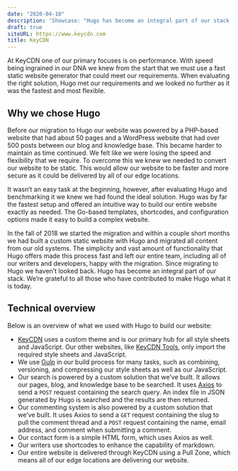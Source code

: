 ```yaml
---
date: "2020-04-10"
description: 'Showcase: "Hugo has become an integral part of our stack."'
draft: true
siteURL: https://www.keycdn.com
title: KeyCDN
---
```


At KeyCDN one of our primary focuses is on performance. With speed being ingrained in our DNA we knew from the start that we must use a fast static website generator that could meet our requirements. When evaluating the right solution, Hugo met our requirements and we looked no further as it was the fastest and most flexible.

## Why we chose Hugo

Before our migration to Hugo our website was powered by a PHP-based website that had about 50 pages and a WordPress website that had over 500 posts between our blog and knowledge base. This became harder to maintain as time continued. We felt like we were losing the speed and flexibility that we require. To overcome this we knew we needed to convert our website to be static. This would allow our website to be faster and more secure as it could be delivered by all of our edge locations.

It wasn’t an easy task at the beginning, however, after evaluating Hugo and benchmarking it we knew we had found the ideal solution. Hugo was by far the fastest setup and offered an intuitive way to build our entire website exactly as needed. The Go-based templates, shortcodes, and configuration options made it easy to build a complex website.

In the fall of 2018 we started the migration and within a couple short months we had built a custom static website with Hugo and migrated all content from our old systems. The simplicity and vast amount of functionality that Hugo offers made this process fast and left our entire team, including all of our writers and developers, happy with the migration. Since migrating to Hugo we haven’t looked back. Hugo has become an integral part of our stack. We’re grateful to all those who have contributed to make Hugo what it is today.

## Technical overview

Below is an overview of what we used with Hugo to build our website:

* [KeyCDN](https://www.keycdn.com) uses a custom theme and is our primary hub for all style sheets and JavaScript. Our other websites, like [KeyCDN Tools](https://tools.keycdn.com), only import the required style sheets and JavaScript.
* We use [Gulp](https://gulpjs.com) in our build process for many tasks, such as combining, versioning, and compressing our style sheets as well as our JavaScript.
* Our search is powered by a custom solution that we’ve built. It allows our pages, blog, and knowledge base to be searched. It uses [Axios](https://github.com/axios/axios) to send a `POST` request containing the search query. An index file in JSON generated by Hugo is searched and the results are then returned.
* Our commenting system is also powered by a custom solution that we’ve built. It uses Axios to send a `GET` request containing the slug to pull the comment thread and a `POST` request containing the name, email address, and comment when submitting a comment.
* Our contact form is a simple HTML form, which uses Axios as well.
* Our writers use shortcodes to enhance the capability of markdown.
* Our entire website is delivered through KeyCDN using a Pull Zone, which means all of our edge locations are delivering our website.
